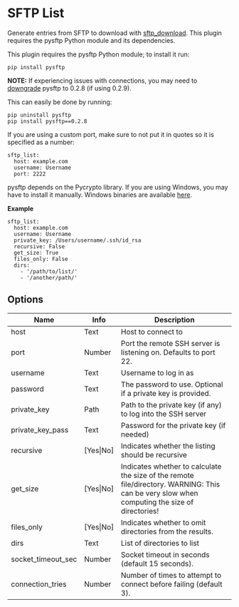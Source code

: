 # SFTP List
Generate entries from SFTP to download with [sftp_download](sftp_download). This plugin requires the pysftp Python module and its dependencies.

This plugin requires the pysftp Python module; to install it run:

```
pip install pysftp
```
**NOTE:** If experiencing issues with connections, you may need to [downgrade](https://github.com/Yenthe666/auto_backup/issues/47) pysftp to 0.2.8 (if using 0.2.9).

This can easily be done by running:
```
pip uninstall pysftp
pip install pysftp==0.2.8
```

If you are using a custom port, make sure to not put it in quotes so it is specified as a number:
```
sftp_list:
  host: example.com
  username: Username
  port: 2222
```

pysftp depends on the Pycrypto library. If you are using Windows, you may have to install it manually. Windows binaries are available [here](http://www.voidspace.org.uk/python/modules.shtml#pycrypto).

**Example**

```
sftp_list:
  host: example.com
  username: Username
  private_key: /Users/username/.ssh/id_rsa
  recursive: False
  get_size: True
  files_only: False
  dirs: 
    - '/path/to/list/'
    - '/another/path/'
```

## Options

| **Name** | **Info** | **Description** |
| --- | --- | --- |
|  host  |  Text  |  Host to connect to  |
|  port  |  Number |  Port the remote SSH server is listening on. Defaults to port 22.  |
|  username  |  Text  |  Username to log in as  |
|  password  |  Text  |  The password to use. Optional if a private key is provided.  |
|  private_key  |  Path  |  Path to the private key (if any) to log into the SSH server  |
|  private_key_pass  |  Text  |  Password for the private key (if needed)  |
|  recursive  |  [Yes\|No]  |  Indicates whether the listing should be recursive  |
|  get_size  |  [Yes\|No]  |  Indicates whether to calculate the size of the remote file/directory. WARNING: This can be very slow when computing the size of directories!  |
|  files_only  |  [Yes\|No]  |  Indicates whether to omit directories from the results.  |
| dirs | Text | List of directories to list |
| socket_timeout_sec | Number | Socket timeout in seconds (default 15 seconds). |
| connection_tries | Number | Number of times to attempt to connect before failing (default 3). |